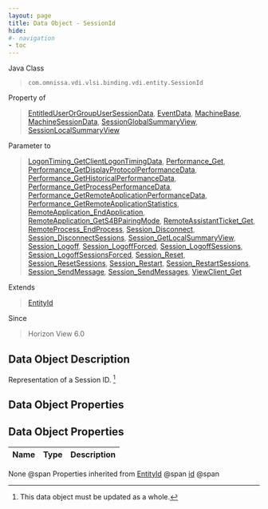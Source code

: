 ```yaml
---
layout: page
title: Data Object - SessionId
hide:
#- navigation
- toc
---
```








Java Class
> `com.omnissa.vdi.vlsi.binding.vdi.entity.SessionId`

Property of
> [EntitledUserOrGroupUserSessionData](vdi.users.EntitledUserOrGroup.UserSessionData.md#field_detail), [EventData](vdi.infrastructure.EventDatabase.EventData.md#field_detail), [MachineBase](vdi.resources.Machine.MachineBase.md#field_detail), [MachineSessionData](vdi.resources.Machine.MachineSessionData.md#field_detail), [SessionGlobalSummaryView](vdi.users.Session.SessionGlobalSummaryView.md#field_detail), [SessionLocalSummaryView](vdi.users.Session.SessionLocalSummaryView.md#field_detail)

Parameter to
> [LogonTiming_GetClientLogonTimingData](vdi.helpdesk.LogonTiming.md#getClientLogonTimingData), [Performance_Get](vdi.helpdesk.Performance.md#get), [Performance_GetDisplayProtocolPerformanceData](vdi.helpdesk.Performance.md#getDisplayProtocolPerformanceData), [Performance_GetHistoricalPerformanceData](vdi.helpdesk.Performance.md#getHistoricalPerformanceData), [Performance_GetProcessPerformanceData](vdi.helpdesk.Performance.md#getProcessPerformanceData), [Performance_GetRemoteApplicationPerformanceData](vdi.helpdesk.Performance.md#getRemoteApplicationPerformanceData), [Performance_GetRemoteApplicationStatistics](vdi.helpdesk.Performance.md#getRemoteApplicationStatistics), [RemoteApplication_EndApplication](vdi.helpdesk.RemoteApplication.md#endApplication), [RemoteApplication_GetS4BPairingMode](vdi.helpdesk.RemoteApplication.md#getS4BPairingMode), [RemoteAssistantTicket_Get](vdi.helpdesk.RemoteAssistantTicket.md#get), [RemoteProcess_EndProcess](vdi.helpdesk.RemoteProcess.md#endProcess), [Session_Disconnect](vdi.users.Session.md#disconnect), [Session_DisconnectSessions](vdi.users.Session.md#disconnectSessions), [Session_GetLocalSummaryView](vdi.users.Session.md#getLocalSummaryView), [Session_Logoff](vdi.users.Session.md#logoff), [Session_LogoffForced](vdi.users.Session.md#logoffForced), [Session_LogoffSessions](vdi.users.Session.md#logoffSessions), [Session_LogoffSessionsForced](vdi.users.Session.md#logoffSessionsForced), [Session_Reset](vdi.users.Session.md#reset), [Session_ResetSessions](vdi.users.Session.md#resetSessions), [Session_Restart](vdi.users.Session.md#restart), [Session_RestartSessions](vdi.users.Session.md#restartSessions), [Session_SendMessage](vdi.users.Session.md#sendMessage), [Session_SendMessages](vdi.users.Session.md#sendMessages), [ViewClient_Get](vdi.helpdesk.ViewClient.md#get)

Extends
> [EntityId](vdi.EntityId.md)

Since
> Horizon View 6.0


## Data Object Description

Representation of a Session ID.
 [^167]



## Data Object Properties

## Data Object Properties

 Name | Type | Description
:---|:---:|:---
None @span
Properties inherited from [EntityId](vdi.EntityId.md) @span
[id](vdi.EntityId.md#id) @span


 


[^167]: This data object must be updated as a whole.
